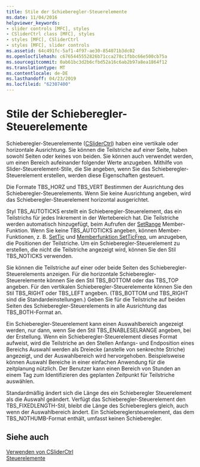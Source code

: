 ```yaml
---
title: Stile der Schieberegler-Steuerelemente
ms.date: 11/04/2016
helpviewer_keywords:
- slider controls [MFC], styles
- CSliderCtrl class [MFC], styles
- styles [MFC], CSliderCtrl
- styles [MFC], slider controls
ms.assetid: 64c491fc-5af1-4f97-ae30-854071b3dc02
ms.openlocfilehash: c6765445552826b71cca278c1fbbc66e500cb75a
ms.sourcegitcommit: 0ab61bc3d2b6cfbd52a16c6ab2b97a8ea1864f12
ms.translationtype: MT
ms.contentlocale: de-DE
ms.lasthandoff: 04/23/2019
ms.locfileid: "62307400"
---
```

# <a name="slider-control-styles"></a>Stile der Schieberegler-Steuerelemente

Schieberegler-Steuerelemente ([CSliderCtrl](../mfc/reference/csliderctrl-class.md)) haben eine vertikale oder horizontale Ausrichtung. Sie können die Teilstriche auf einer Seite, haben sowohl Seiten oder keines von beiden. Sie können auch verwendet werden, um einen Bereich aufeinander folgender Werte anzugeben. Mithilfe von Slider-Steuerelement-Stile, die Sie angeben, wenn Sie das Schieberegler-Steuerelement erstellen, werden diese Eigenschaften gesteuert.

Die Formate TBS_HORZ und TBS_VERT Bestimmen der Ausrichtung des Schieberegler-Steuerelements. Wenn Sie keine Ausrichtung angeben, wird das Schieberegler-Steuerelement horizontal ausgerichtet.

Styl TBS_AUTOTICKS erstellt ein Schieberegler-Steuerelement, das ein Teilstrichs für jedes Inkrement in der Wertebereich hat. Die Teilstriche werden automatisch hinzugefügt, beim Aufrufen der [SetRange](../mfc/reference/csliderctrl-class.md#setrange) Member-Funktion. Wenn Sie keine TBS_AUTOTICKS angeben, können Member-Funktionen, z. B. [SetTic](../mfc/reference/csliderctrl-class.md#settic) und [Memberfunktion SetTicFreq](../mfc/reference/csliderctrl-class.md#setticfreq), um anzugeben, die Positionen der Teilstriche. Um ein Schieberegler-Steuerelement zu erstellen, die nicht die Teilstriche angezeigt wird, können Sie den Stil TBS_NOTICKS verwenden.

Sie können die Teilstriche auf einer oder beide Seiten des Schieberegler-Steuerelements anzeigen. Für die horizontale Schieberegler-Steuerelemente können Sie den Stil TBS_BOTTOM oder das TBS_TOP angeben. Für den vertikalen Schieberegler-Steuerelemente können Sie den Stil TBS_RIGHT oder TBS_LEFT angeben. (TBS_BOTTOM und TBS_RIGHT sind die Standardeinstellungen.) Geben Sie für die Teilstriche auf beiden Seiten des Schieberegler-Steuerelements in alle Ausrichtung das TBS_BOTH-Format an.

Ein Schieberegler-Steuerelement kann einen Auswahlbereich angezeigt werden, nur dann, wenn Sie den Stil TBS_ENABLESELRANGE angeben, bei der Erstellung. Wenn ein Schieberegler-Steuerelement dieses Format aufweist, wird die Teilstriche an den Stellen Anfangs- und Endposition eines Bereichs Auswahl werden als Dreiecke (anstelle von senkrechte Striche) angezeigt, und der Auswahlbereich wird hervorgehoben. Beispielsweise können Auswahl Bereiche in einer einfachen Anwendung für die zeitplanung nützlich. Der Benutzer kann einen Bereich von Stunden an einem Tag zum Identifizieren des geplanten Zeitpunkt für Teilstriche auswählen.

Standardmäßig ändert sich die Länge des ein Schieberegler Steuerelement als die Auswahl geändert. Verfügt das Schieberegler-Steuerelement den TBS_FIXEDLENGTH-Stil, bleibt die Länge des Schiebereglers gleich, auch wenn der Auswahlbereich ändert. Ein Schiebereglersteuerelement, das dem TBS_NOTHUMB-Format enthält, umfasst keinen Schieberegler.

## <a name="see-also"></a>Siehe auch

[Verwenden von CSliderCtrl](../mfc/using-csliderctrl.md)<br/>
[Steuerelemente](../mfc/controls-mfc.md)
